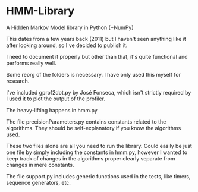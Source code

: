 # HMM-Library
A Hidden Markov Model library in Python (+NumPy)

This dates from a few years back (2011) but I haven't seen anything like it after looking around, so I've decided to publish it.

I need to document it properly but other than that, it's quite functional and performs really well.

Some reorg of the folders is necessary. I have only used this myself for research.

I've included gprof2dot.py by José Fonseca, which isn't strictly required by I used it to plot the output of the profiler.

The heavy-lifting happens in hmm.py

The file precisionParameters.py contains constants related to the algorithms. They should be self-explanatory if you know the algorithms used.

These two files alone are all you need to run the library. Could easily be just one file by simply including the constants in hmm.py, however I wanted to keep track of changes in the algorithms proper clearly separate from changes in mere constants.

The file support.py includes generic functions used in the tests, like timers, sequence generators, etc.
